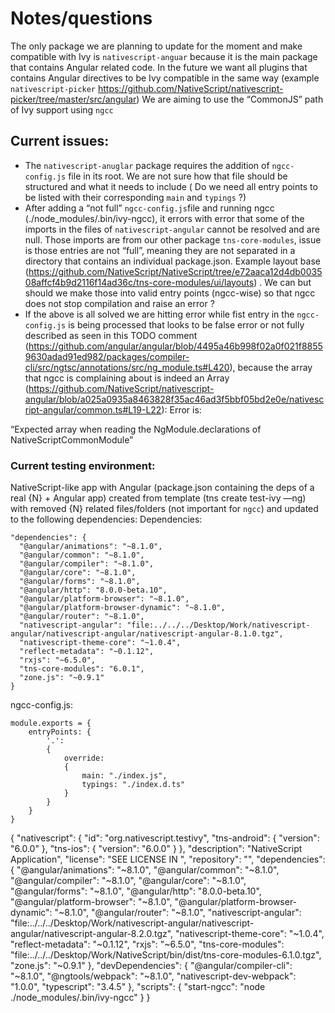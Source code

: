 # Notes/questions
The only package we are planning to update for the moment and make compatible with Ivy is `nativescript-anguar` because it is the main package that contains Angular related code. In the future we want all plugins that contains Angular directives to be Ivy compatible in the same way (example `nativescript-picker` https://github.com/NativeScript/nativescript-picker/tree/master/src/angular)
We are aiming to use the “CommonJS” path of Ivy support using `ngcc`
 
## Current issues:
- The `nativescript-anuglar` package requires the addition of `ngcc-config.js` file in its root. We are not sure how that file should be structured and what it needs to include ( Do we need all entry points to be listed with their corresponding `main` and `typings` ?)
- After adding a “not full” `ngcc-config.js`file and running ngcc (./node_modules/.bin/ivy-ngcc), it errors with error that some of the imports in the files of `nativescript-angular` cannot be resolved and are null. Those imports are from our other package `tns-core-modules`, issue is those entries are not “full”, meaning they are not separated in a directory that contains an individual package.json. Example layout base (https://github.com/NativeScript/NativeScript/tree/e72aaca12d4db003508affcf4b9d2116f14ad36c/tns-core-modules/ui/layouts) . We can but should we make those into valid entry points (ngcc-wise) so that ngcc does not stop compilation and raise an error ?
- If the above is all solved we are hitting error while fist entry in the `ngcc-config.js` is being processed that looks to be false error or not fully described as seen in this TODO comment (https://github.com/angular/angular/blob/4495a46b998f02a0f021f88559630adad91ed982/packages/compiler-cli/src/ngtsc/annotations/src/ng_module.ts#L420), because the array that ngcc is complaining about is indeed an Array (https://github.com/NativeScript/nativescript-angular/blob/a025a0935a8463828f35ac46ad3f5bbf05bd2e0e/nativescript-angular/common.ts#L19-L22):
Error is:
 
“Expected array when reading the NgModule.declarations of NativeScriptCommonModule”
 
 
### Current testing environment:

NativeScript-like app with Angular (package.json containing the deps of a real {N} + Angular app) created from template (tns create test-ivy —ng) with removed {N} related files/folders (not important for `ngcc`) and updated to the following dependencies:
Dependencies:
```
"dependencies": {
  "@angular/animations": "~8.1.0",
  "@angular/common": "~8.1.0",
  "@angular/compiler": "~8.1.0",
  "@angular/core": "~8.1.0",
  "@angular/forms": "~8.1.0",
  "@angular/http": "8.0.0-beta.10",
  "@angular/platform-browser": "~8.1.0",
  "@angular/platform-browser-dynamic": "~8.1.0",
  "@angular/router": "~8.1.0",
  "nativescript-angular": "file:../../../Desktop/Work/nativescript-angular/nativescript-angular/nativescript-angular-8.1.0.tgz",
  "nativescript-theme-core": "~1.0.4",
  "reflect-metadata": "~0.1.12",
  "rxjs": "~6.5.0",
  "tns-core-modules": "6.0.1",
  "zone.js": "~0.9.1"
}
```
 
ngcc-config.js:

```
module.exports = {
    entryPoints: {
        '.':
        {
            override:
            {
                main: "./index.js",
                typings: "./index.d.ts"
            }
        }
    }
}
```



{
  "nativescript": {
    "id": "org.nativescript.testivy",
    "tns-android": {
      "version": "6.0.0"
    },
    "tns-ios": {
      "version": "6.0.0"
    }
  },
  "description": "NativeScript Application",
  "license": "SEE LICENSE IN <your-license-filename>",
  "repository": "<fill-your-repository-here>",
  "dependencies": {
    "@angular/animations": "~8.1.0",
    "@angular/common": "~8.1.0",
    "@angular/compiler": "~8.1.0",
    "@angular/core": "~8.1.0",
    "@angular/forms": "~8.1.0",
    "@angular/http": "8.0.0-beta.10",
    "@angular/platform-browser": "~8.1.0",
    "@angular/platform-browser-dynamic": "~8.1.0",
    "@angular/router": "~8.1.0",
    "nativescript-angular": "file:../../../Desktop/Work/nativescript-angular/nativescript-angular/nativescript-angular-8.2.0.tgz",
    "nativescript-theme-core": "~1.0.4",
    "reflect-metadata": "~0.1.12",
    "rxjs": "~6.5.0",
    "tns-core-modules": "file:../../../Desktop/Work/NativeScript/bin/dist/tns-core-modules-6.1.0.tgz",
    "zone.js": "~0.9.1"
  },
  "devDependencies": {
    "@angular/compiler-cli": "~8.1.0",
    "@ngtools/webpack": "~8.1.0",
    "nativescript-dev-webpack": "1.0.0",
    "typescript": "3.4.5"
  },
  "scripts": {
    "start-ngcc": "node ./node_modules/.bin/ivy-ngcc"
  }
}
